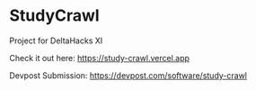 # StudyCrawl
Project for DeltaHacks XI

Check it out here: https://study-crawl.vercel.app

Devpost Submission: https://devpost.com/software/study-crawl
